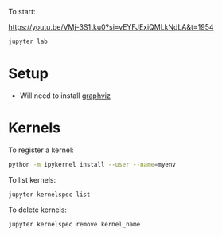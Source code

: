 To start:

https://youtu.be/VMj-3S1tku0?si=vEYFJExiQMLkNdLA&t=1954

```bash
jupyter lab
```

# Setup

- Will need to install [graphviz](https://pypi.org/project/graphviz/)

# Kernels

To register a kernel:

```bash
python -m ipykernel install --user --name=myenv
```

To list kernels:

```bash
jupyter kernelspec list
```

To delete kernels:

```bash
jupyter kernelspec remove kernel_name
```
